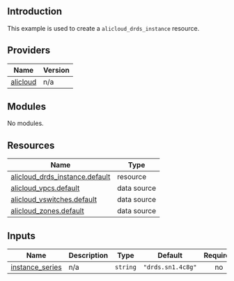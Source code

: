 <!-- BEGIN_TF_DOCS -->
## Introduction

This example is used to create a `alicloud_drds_instance` resource.

## Providers

| Name | Version |
|------|---------|
| <a name="provider_alicloud"></a> [alicloud](#provider\_alicloud) | n/a |

## Modules

No modules.

## Resources

| Name | Type |
|------|------|
| [alicloud_drds_instance.default](https://registry.terraform.io/providers/aliyun/alicloud/latest/docs/resources/drds_instance) | resource |
| [alicloud_vpcs.default](https://registry.terraform.io/providers/aliyun/alicloud/latest/docs/data-sources/vpcs) | data source |
| [alicloud_vswitches.default](https://registry.terraform.io/providers/aliyun/alicloud/latest/docs/data-sources/vswitches) | data source |
| [alicloud_zones.default](https://registry.terraform.io/providers/aliyun/alicloud/latest/docs/data-sources/zones) | data source |

## Inputs

| Name | Description | Type | Default | Required |
|------|-------------|------|---------|:--------:|
| <a name="input_instance_series"></a> [instance\_series](#input\_instance\_series) | n/a | `string` | `"drds.sn1.4c8g"` | no |
<!-- END_TF_DOCS -->    